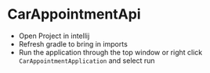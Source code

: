 # CarAppointmentApi

* Open Project in intellij 
* Refresh gradle to bring in imports
* Run the application through the top window or right click `CarAppointmentApplication` and select run